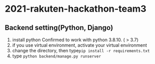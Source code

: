 # 2021-rakuten-hackathon-team3

## Backend setting(Python, Django)
1. install python
Confirmed to work with python 3.8.10. ( > 3.7)
3. if you use virtual environment, activate your virtual environment
4. change the directory, then type`pip install -r requirements.txt`
5. type `python backend/manage.py runserver`
